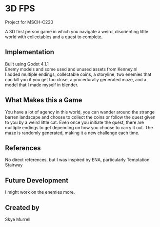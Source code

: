 
# 3D FPS

Project for MSCH-C220

A 3D first person game in which you navigate a weird, disorienting little world with collectables and a quest to complete.

## Implementation

Built using Godot 4.1.1<br>
Enemy models and some used and unused assets from Kenney.nl<br>
I added multiple endings, collectable coins, a storyline, two enemies that can kill you if you get too close, a procedurally generated maze, and a model that I made myself in blender.

## What Makes this a Game

You have a lot of agency in this world, you can wander around the strange barren landscape and choose to collect the coins or follow the quest given to you by a weird little cat. Even once you initiate the quest, there are multiple endings to get depending on how you choose to carry it out. The maze is randomly generated, making it a new challenge each time.

## References

No direct references, but I was inspired by ENA, particularly Temptation Stairway

## Future Development

I might work on the enemies more.

## Created by 

Skye Murrell
